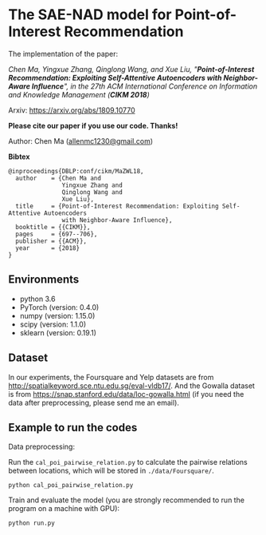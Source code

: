 # The SAE-NAD model for Point-of-Interest Recommendation
The implementation of the paper:

*Chen Ma, Yingxue Zhang, Qinglong Wang, and Xue Liu, "**Point-of-Interest Recommendation: Exploiting Self-Attentive Autoencoders with Neighbor-Aware Influence**", in the 27th ACM International Conference on Information and Knowledge Management (**CIKM 2018**)* 

Arxiv: https://arxiv.org/abs/1809.10770

**Please cite our paper if you use our code. Thanks!**

Author: Chen Ma (allenmc1230@gmail.com)

**Bibtex**
```
@inproceedings{DBLP:conf/cikm/MaZWL18,
  author    = {Chen Ma and
               Yingxue Zhang and
               Qinglong Wang and
               Xue Liu},
  title     = {Point-of-Interest Recommendation: Exploiting Self-Attentive Autoencoders
               with Neighbor-Aware Influence},
  booktitle = {{CIKM}},
  pages     = {697--706},
  publisher = {{ACM}},
  year      = {2018}
}
```

## Environments

- python 3.6
- PyTorch (version: 0.4.0)
- numpy (version: 1.15.0)
- scipy (version: 1.1.0)
- sklearn (version: 0.19.1)


## Dataset

In our experiments, the Foursquare and Yelp datasets are from http://spatialkeyword.sce.ntu.edu.sg/eval-vldb17/. And the Gowalla dataset is from https://snap.stanford.edu/data/loc-gowalla.html (if you need the data after preprocessing, please send me an email).

## Example to run the codes		

Data preprocessing:

Run the ```cal_poi_pairwise_relation.py``` to calculate the pairwise relations between locations, which will be stored in ```./data/Foursquare/```.

```
python cal_poi_pairwise_relation.py	
```

Train and evaluate the model (you are strongly recommended to run the program on a machine with GPU):

```
python run.py
```
